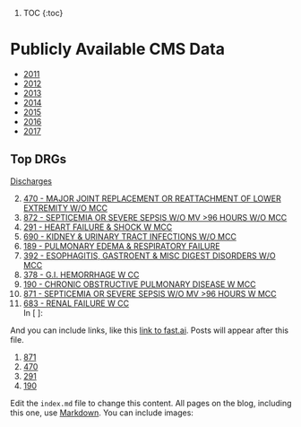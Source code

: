 1. TOC
{:toc}




# Publicly Available CMS Data

* [2011](https://data.cms.gov/Medicare-Inpatient/Inpatient-Prospective-Payment-System-IPPS-Provider/97k6-zzx3)  
* [2012](https://data.cms.gov/Medicare-Inpatient/Inpatient-Prospective-Payment-System-IPPS-Provider/xpsg-6hup)  
* [2013](https://data.cms.gov/Medicare-Inpatient/Inpatient-Prospective-Payment-System-IPPS-Provider/kd35-nmmt)  
* [2014](https://data.cms.gov/Medicare-Inpatient/Inpatient-Prospective-Payment-System-IPPS-Provider/9zmi-76w9)    
* [2015](https://data.cms.gov/Medicare-Inpatient/Inpatient-Prospective-Payment-System-IPPS-Provider/w2du-it53)    
* [2016](https://data.cms.gov/Medicare-Inpatient/Inpatient-Prospective-Payment-System-IPPS-Provider/fm2n-hjj6)  
* [2017](https://data.cms.gov/Medicare-Inpatient/Inpatient-Prospective-Payment-System-IPPS-Provider/tcsp-6e99)  



## Top DRGs


[Discharges](http://mvigoda.github.io/datasets/Discharges/holding.md)  





2.  [470 - MAJOR JOINT REPLACEMENT OR REATTACHMENT OF LOWER EXTREMITY W/O MCC](http://mvigoda.github.io/datasets/Discharges/DRG_number_470_2_Chart.html)   
6.  [872 - SEPTICEMIA OR SEVERE SEPSIS W/O MV >96 HOURS W/O MCC](http://mvigoda.github.io/datasets/Discharges/DRG_number_872_6_Chart.html)   
3.  [291 - HEART FAILURE & SHOCK W MCC](http://mvigoda.github.io/datasets/Discharges/DRG_number_291_3_Chart.html)   
8.  [690 - KIDNEY & URINARY TRACT INFECTIONS W/O MCC](http://mvigoda.github.io/datasets/Discharges/DRG_number_690_8_Chart.html)   
5.  [189 - PULMONARY EDEMA & RESPIRATORY FAILURE](http://mvigoda.github.io/datasets/Discharges/DRG_number_189_5_Chart.html)   
7.  [392 - ESOPHAGITIS, GASTROENT & MISC DIGEST DISORDERS W/O MCC](http://mvigoda.github.io/datasets/Discharges/DRG_number_392_7_Chart.html)   
10.  [378 - G.I. HEMORRHAGE W CC](http://mvigoda.github.io/datasets/Discharges/DRG_number_378_10_Chart.html)   
4.  [190 - CHRONIC OBSTRUCTIVE PULMONARY DISEASE W MCC](http://mvigoda.github.io/datasets/Discharges/DRG_number_190_4_Chart.html)   
1.  [871 - SEPTICEMIA OR SEVERE SEPSIS W/O MV >96 HOURS W MCC](http://mvigoda.github.io/datasets/Discharges/DRG_number_871_1_Chart.html)   
9.  [683 - RENAL FAILURE W CC](http://mvigoda.github.io/datasets/Discharges/DRG_number_683_9_Chart.html)   
In [ ]:



And you can include links, like this [link to fast.ai](https://www.fast.ai). Posts will appear after this file. 

1.  [871](http://mvigoda.github.io/datasets/Discharges/DRG_number_871_1_Chart.html)  
2.  [470](http://mvigoda.github.io/datasets/Discharges/DRG_number_470_2_Chart.html)  
3.  [291](http://mvigoda.github.io/datasets/Discharges/DRG_number_291_3_Chart.html)  
4.  [190](http://mvigoda.github.io/datasets/Discharges/DRG_number_190_4_Chart.html)


Edit the `index.md` file to change this content. All pages on the blog, including this one, use [Markdown](https://guides.github.com/features/mastering-markdown/). You can include images:

